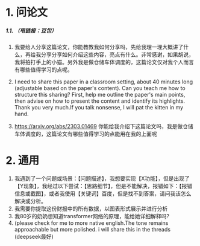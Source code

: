 # 1. 问论文
##### 1.1. （甩链接：豆包）
1. 我要给人分享这篇论文，你能教教我如何分享吗，先给我理一理大概讲了什么，再给我分享分享如何介绍这些内容，亮点有什么。非常感谢，如果胡说，我将拍打手上的小猫。另外我是做仓储车体调度的，这篇论文仅对我个人而言有哪些值得学习的点呢。

2. I need to share this paper in a classroom setting, about 40 minutes long (adjustable based on the paper's content). Can you teach me how to structure this sharing? First, help me outline the paper's main points, then advise on how to present the content and identify its highlights. Thank you very much.If you talk nonsense, I will pat the kitten in my hand.
3. https://arxiv.org/abs/2303.01469   你能给我介绍下这篇论文吗，我是做仓储车体调度的，这篇论文有哪些值得学习的点能用在我的上面呢
# 2. 通用
1. 我遇到了一个问题或场景：【问题描述】，我想要实现【X功能】，但是出现了【Y现象】，我经过以下尝试：【思路细节】，但是不能解决，报错如下：【报错信息或截图】，或者我使用【关键词】百度，但是找不到答案，请问我该怎么解决或分析。
2. 我需要你提取这份财报中的所有数据，以图表形式展示并进行分析
3. 我80岁的奶奶想知道transformer网络的原理，能给她详细解释吗?
4. (please check for me to more native english.The tone remains approachable but more polished. i will share this in the threads   (deepseek最好)



